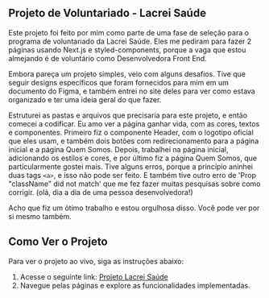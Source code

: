 ## Projeto de Voluntariado - Lacrei Saúde

Este projeto foi feito por mim como parte de uma fase de seleção para o programa de voluntariado da Lacrei Saúde.
Eles me pediram para fazer 2 páginas usando Next.js e styled-components, porque a vaga que estou almejando é de voluntário como Desenvolvedora Front End.

Embora pareça um projeto simples, veio com alguns desafios. Tive que seguir designs específicos que foram fornecidos para mim em um documento do Figma, e também entrei no site deles para ver como estava organizado e ter uma ideia geral do que fazer.

Estruturei as pastas e arquivos que precisaria para este projeto, e então comecei a codificar.
Eu amo ver a página ganhar vida, com as cores, textos e componentes.
Primeiro fiz o componente Header, com o logotipo oficial que eles usam, e também dois botões com redirecionamento para a página inicial e a página Quem Somos.
Depois, trabalhei na página inicial, adicionando os estilos e cores, e por último fiz a página Quem Somos, que particularmente gostei mais.
Tive alguns erros, porque a princípio aninhei duas tags `<a>`, e isso não pode ser feito. E também tive outro erro de 'Prop "className" did not match' que me fez fazer muitas pesquisas sobre como corrigir. (olá, dia a dia de uma pessoa desenvolvedora!)

Acho que fiz um ótimo trabalho e estou orgulhosa disso.
Você pode ver por si mesmo também.

## Como Ver o Projeto

Para ver o projeto ao vivo, siga as instruções abaixo:

1. Acesse o seguinte link: [Projeto Lacrei Saúde](https://lacrei-saude-puce.vercel.app/)
2. Navegue pelas páginas e explore as funcionalidades implementadas.
